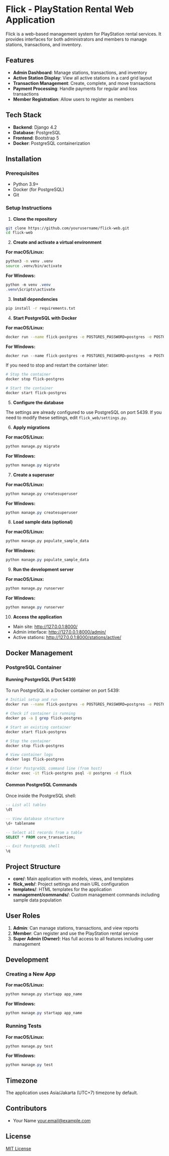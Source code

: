 # Flick - PlayStation Rental Web Application

Flick is a web-based management system for PlayStation rental services. It provides interfaces for both administrators and members to manage stations, transactions, and inventory.

## Features

- **Admin Dashboard**: Manage stations, transactions, and inventory
- **Active Station Display**: View all active stations in a card grid layout
- **Transaction Management**: Create, complete, and move transactions
- **Payment Processing**: Handle payments for regular and loss transactions
- **Member Registration**: Allow users to register as members

## Tech Stack

- **Backend**: Django 4.2
- **Database**: PostgreSQL
- **Frontend**: Bootstrap 5
- **Docker**: PostgreSQL containerization

## Installation

### Prerequisites

- Python 3.9+
- Docker (for PostgreSQL)
- Git

### Setup Instructions

1. **Clone the repository**

```bash
git clone https://github.com/yourusername/flick-web.git
cd flick-web
```

2. **Create and activate a virtual environment**

**For macOS/Linux:**
```bash
python3 -m venv .venv
source .venv/bin/activate
```

**For Windows:**
```powershell
python -m venv .venv
.venv\Scripts\activate
```

3. **Install dependencies**

```bash
pip install -r requirements.txt
```

4. **Start PostgreSQL with Docker**

**For macOS/Linux:**
```bash
docker run --name flick-postgres -e POSTGRES_PASSWORD=postgres -e POSTGRES_USER=postgres -e POSTGRES_DB=flick -p 5439:5432 -d postgres:latest
```

**For Windows:**
```powershell
docker run --name flick-postgres -e POSTGRES_PASSWORD=postgres -e POSTGRES_USER=postgres -e POSTGRES_DB=flick -p 5439:5432 -d postgres:latest
```

If you need to stop and restart the container later:
```bash
# Stop the container
docker stop flick-postgres

# Start the container
docker start flick-postgres
```

5. **Configure the database**

The settings are already configured to use PostgreSQL on port 5439. If you need to modify these settings, edit `flick_web/settings.py`.

6. **Apply migrations**

**For macOS/Linux:**
```bash
python manage.py migrate
```

**For Windows:**
```powershell
python manage.py migrate
```

7. **Create a superuser**

**For macOS/Linux:**
```bash
python manage.py createsuperuser
```

**For Windows:**
```powershell
python manage.py createsuperuser
```

8. **Load sample data (optional)**

**For macOS/Linux:**
```bash
python manage.py populate_sample_data
```

**For Windows:**
```powershell
python manage.py populate_sample_data
```

9. **Run the development server**

**For macOS/Linux:**
```bash
python manage.py runserver
```

**For Windows:**
```powershell
python manage.py runserver
```

10. **Access the application**

- Main site: http://127.0.0.1:8000/
- Admin interface: http://127.0.0.1:8000/admin/
- Active stations: http://127.0.0.1:8000/stations/active/

## Docker Management

### PostgreSQL Container

#### Running PostgreSQL (Port 5439)

To run PostgreSQL in a Docker container on port 5439:

```bash
# Initial setup and run
docker run --name flick-postgres -e POSTGRES_PASSWORD=postgres -e POSTGRES_USER=postgres -e POSTGRES_DB=flick -p 5439:5432 -d postgres:latest

# Check if container is running
docker ps -a | grep flick-postgres

# Start an existing container
docker start flick-postgres

# Stop the container
docker stop flick-postgres

# View container logs
docker logs flick-postgres

# Enter PostgreSQL command line (from host)
docker exec -it flick-postgres psql -U postgres -d flick
```

#### Common PostgreSQL Commands

Once inside the PostgreSQL shell:

```sql
-- List all tables
\dt

-- View database structure
\d+ tablename

-- Select all records from a table
SELECT * FROM core_transaction;

-- Exit PostgreSQL shell
\q
```

## Project Structure

- **core/**: Main application with models, views, and templates
- **flick_web/**: Project settings and main URL configuration
- **templates/**: HTML templates for the application
- **management/commands/**: Custom management commands including sample data population

## User Roles

1. **Admin**: Can manage stations, transactions, and view reports
2. **Member**: Can register and use the PlayStation rental service
3. **Super Admin (Owner)**: Has full access to all features including user management

## Development

### Creating a New App

**For macOS/Linux:**
```bash
python manage.py startapp app_name
```

**For Windows:**
```powershell
python manage.py startapp app_name
```

### Running Tests

**For macOS/Linux:**
```bash
python manage.py test
```

**For Windows:**
```powershell
python manage.py test
```

## Timezone

The application uses Asia/Jakarta (UTC+7) timezone by default.

## Contributors

- Your Name <your.email@example.com>

## License

[MIT License](LICENSE)
